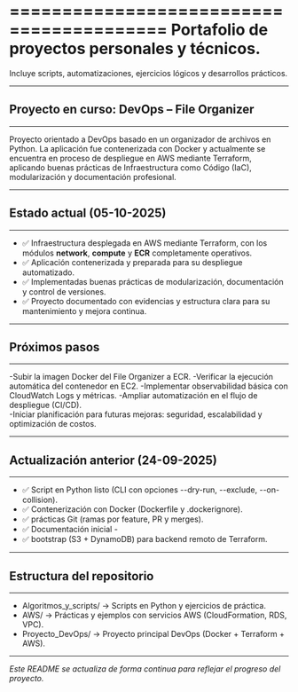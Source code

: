 =========================================
Portafolio de proyectos personales y técnicos.
=========================================

Incluye scripts, automatizaciones, ejercicios lógicos y desarrollos prácticos.  


--------------------------------------------------
## Proyecto en curso: **DevOps – File Organizer**
--------------------------------------------------

Proyecto orientado a DevOps basado en un organizador de archivos en Python.
La aplicación fue contenerizada con Docker y actualmente se encuentra en proceso de despliegue en AWS mediante Terraform, aplicando buenas prácticas de Infraestructura como Código (IaC), modularización y documentación profesional.

-----------------------------------------
## Estado actual (05-10-2025)
-----------------------------------------

- ✅ Infraestructura desplegada en AWS mediante Terraform, con los módulos **network**, **compute** y **ECR** completamente operativos.  
- ✅ Aplicación contenerizada y preparada para su despliegue automatizado.  
- ✅ Implementadas buenas prácticas de modularización, documentación y control de versiones.  
- ✅ Proyecto documentado con evidencias y estructura clara para su mantenimiento y mejora continua.  

-----------------------------------------
## Próximos pasos
-----------------------------------------

  -Subir la imagen Docker del File Organizer a ECR.
  -Verificar la ejecución automática del contenedor en EC2.
  -Implementar observabilidad básica con CloudWatch Logs y métricas.
  -Ampliar automatización en el flujo de despliegue (CI/CD).  
  -Iniciar planificación para futuras mejoras: seguridad, escalabilidad y optimización de costos.  

-----------------------------------------
## Actualización anterior (24-09-2025)
-----------------------------------------

- ✅ Script en Python listo (CLI con opciones --dry-run, --exclude, --on-collision). 
- ✅ Contenerización con Docker (Dockerfile y .dockerignore). 
- ✅  prácticas Git (ramas por feature, PR y merges). 
- ✅ Documentación inicial - 
- ✅ bootstrap (S3 + DynamoDB) para backend remoto de Terraform.

-----------------------------------------
## Estructura del repositorio
-----------------------------------------

- Algoritmos_y_scripts/ → Scripts en Python y ejercicios de práctica.  
- AWS/ → Prácticas y ejemplos con servicios AWS (CloudFormation, RDS, VPC).  
- Proyecto_DevOps/ → Proyecto principal DevOps (Docker + Terraform + AWS).  

---

*Este README se actualiza de forma continua para reflejar el progreso del proyecto.*  
